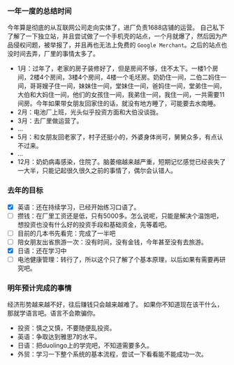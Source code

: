 ### 一年一度的总结时间

今年算是彻底的从互联网公司走向实体了，进厂负责1688店铺的运营。
自己私下了解了一下独立站，并且尝试做了一个手机壳的站点，一个月就爆了，然后因为产品侵权问题，被举报了，并且再也无法上免费的 `Google Merchant`。之后的站点也没时间去弄，厂里的事情太多了。

- 1月：过年了，老家的房子装修好了，但是房间不够，住不太下。一楼1个房间，2楼4个房间，3楼4个房间，4楼一个毛坯房。奶奶住一间，二伯二妈住一间，哥哥嫂子住一间，妹妹住一间，堂妹住一间，爸妈住一间，堂弟住一间，大伯和大妈住一间，他们的女孩住一间，我弟住一间，我住一间，一共需要11间房。今年如果带女朋友回家住的话，就没有地方睡了，可能要去水南睡。
- 2月：电池厂上班，光头似乎投资方面和大伯没谈拢。
- 3月：去厂里做运营了。
- ...
- 5月：和女朋友回老家了，村子还挺小的，外婆身体尚可，舅舅众多，有点认不过来。
- ...
- 12月：奶奶病毒感染，住院了。脑萎缩越来越严重，短期记忆感觉已经丧失了一大半，只能记起很久很久之前的事情了，偶尔会认错人。

### 去年的目标

- [x] 英语：还在持续学习，已经开始练习口语了。
- [ ] 攒钱：在厂里工资还是低，只有5000多。怎么说呢，只能是解决个温饱吧，想投资也没有什么好的投资手段和基础资金，先等着吧。
- [ ] 目前的几本书先看完：完成了一半吧
- [ ] 陪女朋友出省旅游一次：没有时间，没有金钱，今年甚至没有去旅游。
- [x] 日语：还在学习中
- [ ] 电池健康管理：转行了，所以这个只了解了个基本原理，以后如果有需要再研究吧。

### 明年预计完成的事情

经济形势越来越不好，往后赚钱只会越来越难了。
如果你不知道现在该干什么，那就学语言吧。语言不会欺骗你。

- 投资：慎之又慎，不要随便乱投资。
- 英语：争取达到雅思7的水平。
- 日语：把duolingo上的学完吧，不知道需要多久。
- 外贸：学习一下整个系统的基本流程，尝试一下看看能不能成功一次。